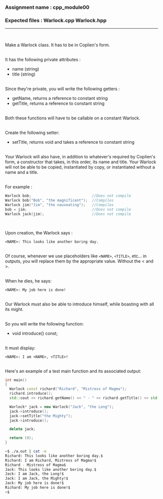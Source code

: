 ### Assignment name  : cpp_module00

### Expected files   : Warlock.cpp Warlock.hpp
--------------------------------------------------------------------------------
<br>

Make a Warlock class. It has to be in Coplien's form.
<br></br>

It has the following private attributes :
* name (string)
* title (string)
<br></br>

Since they're private, you will write the following getters :
* getName, returns a reference to constant string
* getTitle, returns a reference to constant string
<br></br>

Both these functions will have to be callable on a constant Warlock.
<br></br>

Create the following setter:
* setTitle, returns void and takes a reference to constant string
<br></br>

Your Warlock will also have, in addition to whatever's required by Coplien's
form, a constructor that takes, in this order, its name and title. Your Warlock
will not be able to be copied, instantiated by copy, or instantiated without a
name and a title.
<br></br>

For example :
```cpp
Warlock bob;                            //Does not compile
Warlock bob("Bob", "the magnificent");  //Compiles
Warlock jim("Jim", "the nauseating");   //Compiles
bob = jim;                              //Does not compile
Warlock jack(jim);                      //Does not compile
```
<br>

Upon creation, the Warlock says :

`<NAME>: This looks like another boring day.`
<br></br>

Of course, whenever we use placeholders like `<NAME>`, `<TITLE>`, etc...
in outputs, you will replace them by the appropriate value. Without the < and >.
<br></br>

When he dies, he says:

`<NAME>: My job here is done!`
<br></br>

Our Warlock must also be able to introduce himself, while boasting with all its
might.
<br></br>

So you will write the following function:
* void introduce() const;
<br></br>

It must display:

`<NAME>: I am <NAME>, <TITLE>!`
<br></br>

Here's an example of a test main function and its associated output:
```cpp
int main()
{
  Warlock const richard("Richard", "Mistress of Magma");
  richard.introduce();
  std::cout << richard.getName() << " - " << richard.getTitle() << std::endl;

  Warlock* jack = new Warlock("Jack", "the Long");
  jack->introduce();
  jack->setTitle("the Mighty");
  jack->introduce();

  delete jack;

  return (0);
}
```

```bash
~$ ./a.out | cat -e
Richard: This looks like another boring day.$
Richard: I am Richard, Mistress of Magma!$
Richard - Mistress of Magma$
Jack: This looks like another boring day.$
Jack: I am Jack, the Long!$
Jack: I am Jack, the Mighty!$
Jack: My job here is done!$
Richard: My job here is done!$
~$
```
